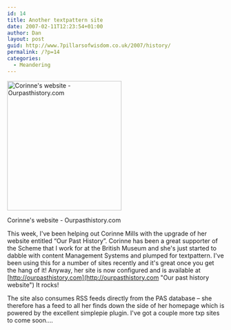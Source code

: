 ```yaml
---
id: 14
title: Another textpattern site
date: 2007-02-11T12:23:54+01:00
author: Dan
layout: post
guid: http://www.7pillarsofwisdom.co.uk/2007/history/
permalink: /?p=14
categories:
  - Meandering
---
```

<div id="attachment_26" style="width: 275px" class="wp-caption alignleft">
  <a href="/images/2008/08/ourpasthistorycom.jpg" data-rel="lightbox-gallery-3oWj1bl2" data-rl_title="" data-rl_caption="" title=""><img aria-describedby="caption-attachment-26" class="size-medium img-fluid 26" title="Corinne's website - Ourpasthistory.com" src="/images/2008/08/ourpasthistorycom-265x300.jpg" alt="Corinne's website - Ourpasthistory.com" width="265" height="300" /></a>
  
  <p id="caption-attachment-26" class="wp-caption-text">
    Corinne's website - Ourpasthistory.com
  </p>
</div>

This week, I've been helping out Corinne Mills with the upgrade of her website entitled &#8220;Our Past History&#8221;. Corinne has been a great supporter of the Scheme that I work for at the British Museum and she's just started to dabble with content Management Systems and plumped for textpattern. I've been using this for a number of sites recently and it's great once you get the hang of it! Anyway, her site is now configured and is available at [http://ourpasthistory.com](http://ourpasthistory.com "Our past history website") It rocks!

The site also consumes RSS feeds directly from the PAS database &#8211; she therefore has a feed to all her finds down the side of her homepage which is powered by the excellent simplepie plugin. I've got a couple more txp sites to come soon&#8230;.